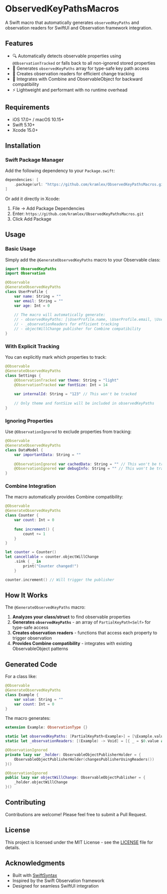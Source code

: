 # ObservedKeyPathsMacros

A Swift macro that automatically generates `observedKeyPaths` and observation readers for SwiftUI and Observation framework integration.

## Features

- 🔍 Automatically detects observable properties using `@ObservationTracked` or falls back to all non-ignored stored properties
- 📱 Generates `observedKeyPaths` array for type-safe key path access
- 👀 Creates observation readers for efficient change tracking
- 🔄 Integrates with Combine and ObservableObject for backward compatibility
- ⚡ Lightweight and performant with no runtime overhead

## Requirements

- iOS 17.0+ / macOS 10.15+
- Swift 5.10+
- Xcode 15.0+

## Installation

### Swift Package Manager

Add the following dependency to your `Package.swift`:

```swift
dependencies: [
    .package(url: "https://github.com/kramlex/ObservedKeyPathsMacros.git", from: "1.0.0")
]
```

Or add it directly in Xcode:
1. File → Add Package Dependencies
2. Enter: `https://github.com/kramlex/ObservedKeyPathsMacros.git`
3. Click Add Package

## Usage

### Basic Usage

Simply add the `@GenerateObservedKeyPaths` macro to your Observable class:

```swift
import ObservedKeyPaths
import Observation

@Observable
@GenerateObservedKeyPaths
class UserProfile {
    var name: String = ""
    var email: String = ""
    var age: Int = 0
    
    // The macro will automatically generate:
    // - observedKeyPaths: [\UserProfile.name, \UserProfile.email, \UserProfile.age]
    // - _observationReaders for efficient tracking
    // - objectWillChange publisher for Combine compatibility
}
```

### With Explicit Tracking

You can explicitly mark which properties to track:

```swift
@Observable
@GenerateObservedKeyPaths
class Settings {
    @ObservationTracked var theme: String = "light"
    @ObservationTracked var fontSize: Int = 14
    
    var internalId: String = "123" // This won't be tracked
    
    // Only theme and fontSize will be included in observedKeyPaths
}
```

### Ignoring Properties

Use `@ObservationIgnored` to exclude properties from tracking:

```swift
@Observable
@GenerateObservedKeyPaths
class DataModel {
    var importantData: String = ""
    
    @ObservationIgnored var cachedData: String = "" // This won't be tracked
    @ObservationIgnored var debugInfo: String = "" // This won't be tracked
}
```

### Combine Integration

The macro automatically provides Combine compatibility:

```swift
@Observable
@GenerateObservedKeyPaths
class Counter {
    var count: Int = 0
    
    func increment() {
        count += 1
    }
}

let counter = Counter()
let cancellable = counter.objectWillChange
    .sink { _ in
        print("Counter changed!")
    }

counter.increment() // Will trigger the publisher
```

## How It Works

The `@GenerateObservedKeyPaths` macro:

1. **Analyzes your class/struct** to find observable properties
2. **Generates `observedKeyPaths`** - an array of `PartialKeyPath<Self>` for type-safe access
3. **Creates observation readers** - functions that access each property to trigger observation
4. **Provides Combine compatibility** - integrates with existing ObservableObject patterns

## Generated Code

For a class like:

```swift
@Observable
@GenerateObservedKeyPaths
class Example {
    var value: String = ""
    var count: Int = 0
}
```

The macro generates:

```swift
extension Example: ObservationType {}

static let observedKeyPaths: [PartialKeyPath<Example>] = [\Example.value, \Example.count]
static let _observationReaders: [(Example) -> Void] = [{ _ = $0.value as Any }, { _ = $0.count as Any }]

@ObservationIgnored
private lazy var _holder: ObservableObjectPublisherHolder = {
    ObservableObjectPublisherHolder(changesPublisherUsingReaders())
}()

@ObservationIgnored
public lazy var objectWillChange: ObservableObjectPublisher = {
    _holder.objectWillChange
}()
```

## Contributing

Contributions are welcome! Please feel free to submit a Pull Request.

## License

This project is licensed under the MIT License - see the [LICENSE](LICENSE) file for details.

## Acknowledgments

- Built with [SwiftSyntax](https://github.com/apple/swift-syntax)
- Inspired by the Swift Observation framework
- Designed for seamless SwiftUI integration
